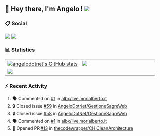 ## :wave: Hey there, I'm Angelo ! ![](https://img.shields.io/badge/Intel%20Core_i5_12th-0071C5?logo=intel&logoColor=white&style=for-the-badge)

### :clipboard: Social
[![](https://img.shields.io/badge/LinkedIn-0077B5?style=for-the-badge&logo=linkedin&logoColor=white)](https://linkedin.com/in/pirolaangelo)
[![](https://img.shields.io/badge/Telegram-2CA5E0?style=for-the-badge&logo=telegram&logoColor=white)](https://t.me/angeloit87)
<!--
[![](https://img.shields.io/badge/YouTube-FF0000?style=for-the-badge&logo=youtube&logoColor=white)](https://www.youtube.com/channel/UCJ19zdw2zsjy4HfL1Tvtksw)
[![](https://img.shields.io/badge/Twitch-9146FF?style=for-the-badge&logo=twitch&logoColor=white)](https://www.twitch.tv/angeloit87)
-->

### :bar_chart: Statistics
<table>
  <tr>
    <td valign="top" width="50%">
      <a href="http://www.github.com/angelodotnet"><img src="https://github-readme-stats.vercel.app/api?username=angelodotnet&show_icons=true&hide=&count_private=true&title_color=0891b2&text_color=64748b&icon_color=0891b2&bg_color=ffffff&hide_border=true&show_icons=true" alt="angelodotnet's GitHub stats" /></a></td>
    <td valign="top" width="50%"><a href="http://www.github.com/angelodotnet"><img src="https://github-readme-streak-stats.herokuapp.com/?user=angelodotnet&stroke=64748b&background=ffffff&ring=0891b2&fire=0891b2&currStreakNum=64748b&currStreakLabel=0891b2&sideNums=64748b&sideLabels=64748b&dates=64748b&hide_border=true" /></a></td>
  </tr>
  <tr>
    <td colspan="2"><img src="https://github-profile-trophy.vercel.app/?username=angelodotnet&theme=dracula&no-frame=false&no-bg=false&margin-w=4&row=1" /></td>
  </tr>
</table>

<!--
<p><img align="left" src="https://github-readme-stats.vercel.app/api/top-langs?username=angelodotnet&show_icons=true&locale=en&layout=compact" alt="angelodotnet" /></p>
<p>&nbsp;<img align="center" src="https://github-readme-stats.vercel.app/api?username=angelodotnet&show_icons=true&locale=en" alt="angelodotnet" /></p>


### :trophy: Trophies
![](https://github-profile-trophy.vercel.app/?username=angelodotnet&theme=default)

### :chart_with_upwards_trend: Activity Graph
![](https://github-readme-activity-graph.vercel.app/graph?username=angelodotnet&theme=github)
-->

### :zap: Recent Activity

<!--START_SECTION:activity-->
1. 🗣 Commented on [#1](https://github.com/albx/live.morialberto.it/issues/1#issuecomment-1924404911) in [albx/live.morialberto.it](https://github.com/albx/live.morialberto.it)
2. 🔒 Closed issue [#59](https://github.com/AngeloDotNet/GestioneSagreWeb/issues/59) in [AngeloDotNet/GestioneSagreWeb](https://github.com/AngeloDotNet/GestioneSagreWeb)
3. 🔒 Closed issue [#58](https://github.com/AngeloDotNet/GestioneSagreWeb/issues/58) in [AngeloDotNet/GestioneSagreWeb](https://github.com/AngeloDotNet/GestioneSagreWeb)
4. 🗣 Commented on [#1](https://github.com/albx/live.morialberto.it/issues/1#issuecomment-1912761822) in [albx/live.morialberto.it](https://github.com/albx/live.morialberto.it)
5. 💪 Opened PR [#13](https://github.com/thecodewrapper/CH.CleanArchitecture/pull/13) in [thecodewrapper/CH.CleanArchitecture](https://github.com/thecodewrapper/CH.CleanArchitecture)
<!--END_SECTION:activity-->
